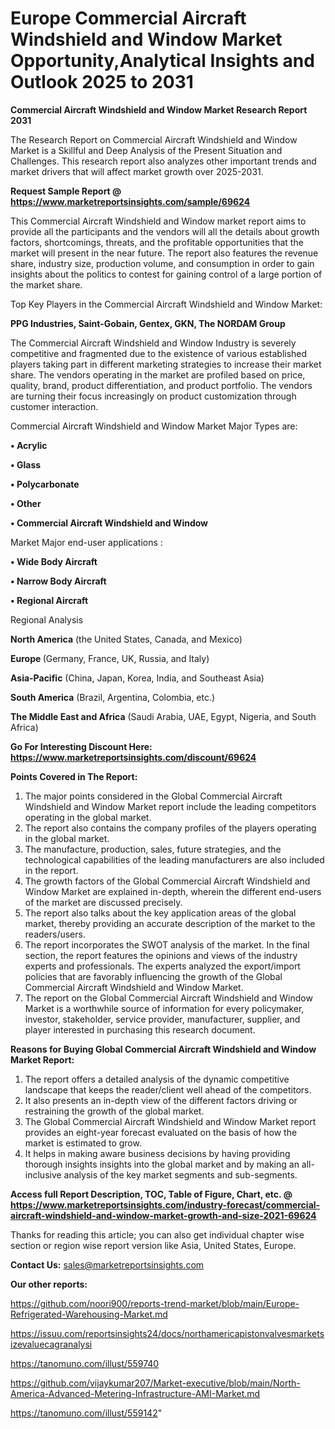 # Europe Commercial Aircraft Windshield and Window Market Opportunity,Analytical Insights and Outlook 2025 to 2031

<strong>Commercial Aircraft Windshield and Window Market Research Report 2031</strong>

The Research Report on Commercial Aircraft Windshield and Window Market is a Skillful and Deep Analysis of the Present Situation and Challenges. This research report also analyzes other important trends and market drivers that will affect market growth over 2025-2031.

<strong>Request Sample Report @ <a href=https://www.marketreportsinsights.com/sample/69624>https://www.marketreportsinsights.com/sample/69624</a></strong>

This Commercial Aircraft Windshield and Window market report aims to provide all the participants and the vendors will all the details about growth factors, shortcomings, threats, and the profitable opportunities that the market will present in the near future. The report also features the revenue share, industry size, production volume, and consumption in order to gain insights about the politics to contest for gaining control of a large portion of the market share.

Top Key Players in the Commercial Aircraft Windshield and Window Market:

<strong>PPG Industries, Saint-Gobain, Gentex, GKN, The NORDAM Group</strong>

The Commercial Aircraft Windshield and Window Industry is severely competitive and fragmented due to the existence of various established players taking part in different marketing strategies to increase their market share. The vendors operating in the market are profiled based on price, quality, brand, product differentiation, and product portfolio. The vendors are turning their focus increasingly on product customization through customer interaction.

Commercial Aircraft Windshield and Window Market Major Types are:

<strong>• Acrylic

• Glass

• Polycarbonate

• Other

• Commercial Aircraft Windshield and Window</strong>

Market Major end-user applications :

<strong>• Wide Body Aircraft

• Narrow Body Aircraft

• Regional Aircraft</strong>

Regional Analysis

</u><strong><b>North America</b></strong> (the United States, Canada, and Mexico)

<strong><b>Europe </b></strong>(Germany, France, UK, Russia, and Italy)

<strong><b>Asia-Pacific</b></strong> (China, Japan, Korea, India, and Southeast Asia)

<strong><b>South America</b></strong> (Brazil, Argentina, Colombia, etc.)

<strong><b>The Middle East and Africa</b></strong> (Saudi Arabia, UAE, Egypt, Nigeria, and South Africa)

<strong>Go For Interesting Discount Here: <a href=https://www.marketreportsinsights.com/discount/69624>https://www.marketreportsinsights.com/discount/69624</a></strong>

<strong>Points Covered in The Report:</strong>
<ol>
  <li>The major points considered in the Global Commercial Aircraft Windshield and Window Market report include the leading competitors operating in the global market.</li>
  <li>The report also contains the company profiles of the players operating in the global market.</li>
  <li>The manufacture, production, sales, future strategies, and the technological capabilities of the leading manufacturers are also included in the report.</li>
  <li>The growth factors of the Global Commercial Aircraft Windshield and Window Market are explained in-depth, wherein the different end-users of the market are discussed precisely.</li>
  <li>The report also talks about the key application areas of the global market, thereby providing an accurate description of the market to the readers/users.</li>
  <li>The report incorporates the SWOT analysis of the market. In the final section, the report features the opinions and views of the industry experts and professionals. The experts analyzed the export/import policies that are favorably influencing the growth of the Global Commercial Aircraft Windshield and Window Market.</li>
  <li>The report on the Global Commercial Aircraft Windshield and Window Market is a worthwhile source of information for every policymaker, investor, stakeholder, service provider, manufacturer, supplier, and player interested in purchasing this research document.</li>
</ol>
<strong>Reasons for Buying Global Commercial Aircraft Windshield and Window Market Report:</strong>

<ol>
  <li>The report offers a detailed analysis of the dynamic competitive landscape that keeps the reader/client well ahead of the competitors.</li>
  <li>It also presents an in-depth view of the different factors driving or restraining the growth of the global market.</li>
  <li>The Global Commercial Aircraft Windshield and Window Market report provides an eight-year forecast evaluated on the basis of how the market is estimated to grow.</li>
  <li>It helps in making aware business decisions by having providing thorough insights insights into the global market and by making an all-inclusive analysis of the key market segments and sub-segments.</li>
</ol>
<strong>Access full Report Description, TOC, Table of Figure, Chart, etc. @ <a href=https://www.marketreportsinsights.com/industry-forecast/commercial-aircraft-windshield-and-window-market-growth-and-size-2021-69624>https://www.marketreportsinsights.com/industry-forecast/commercial-aircraft-windshield-and-window-market-growth-and-size-2021-69624</a></strong>


Thanks for reading this article; you can also get individual chapter wise section or region wise report version like Asia, United States, Europe.

<strong>Contact Us:</strong>
sales@marketreportsinsights.com

<strong>Our other reports:</strong>

<a href=https://github.com/noori900/reports-trend-market/blob/main/Europe-Refrigerated-Warehousing-Market.md>https://github.com/noori900/reports-trend-market/blob/main/Europe-Refrigerated-Warehousing-Market.md</a>

<a href=https://issuu.com/reportsinsights24/docs/northamericapistonvalvesmarketsizevaluecagranalysi>https://issuu.com/reportsinsights24/docs/northamericapistonvalvesmarketsizevaluecagranalysi</a>

<a href=https://tanomuno.com/illust/559740>https://tanomuno.com/illust/559740</a>

<a href=https://github.com/vijaykumar207/Market-executive/blob/main/North-America-Advanced-Metering-Infrastructure-AMI-Market.md>https://github.com/vijaykumar207/Market-executive/blob/main/North-America-Advanced-Metering-Infrastructure-AMI-Market.md</a>

<a href=https://tanomuno.com/illust/559142>https://tanomuno.com/illust/559142</a>"
